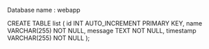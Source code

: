 Database name : webapp

CREATE TABLE list (
    id INT AUTO_INCREMENT PRIMARY KEY,
    name VARCHAR(255) NOT NULL,
    message TEXT NOT NULL,
    timestamp VARCHAR(255) NOT NULL
);

